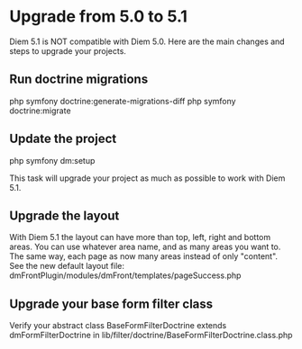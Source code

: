 # Upgrade from 5.0 to 5.1

Diem 5.1 is NOT compatible with Diem 5.0.
Here are the main changes and steps to upgrade your projects.

## Run doctrine migrations

php symfony doctrine:generate-migrations-diff
php symfony doctrine:migrate

## Update the project

php symfony dm:setup

This task will upgrade your project as much as possible to work with Diem 5.1.

## Upgrade the layout

With Diem 5.1 the layout can have more than top, left, right and bottom areas.
You can use whatever area name, and as many areas you want to.
The same way, each page as now many areas instead of only "content".
See the new default layout file: dmFrontPlugin/modules/dmFront/templates/pageSuccess.php

## Upgrade your base form filter class
Verify your abstract class BaseFormFilterDoctrine extends dmFormFilterDoctrine
in lib/filter/doctrine/BaseFormFilterDoctrine.class.php